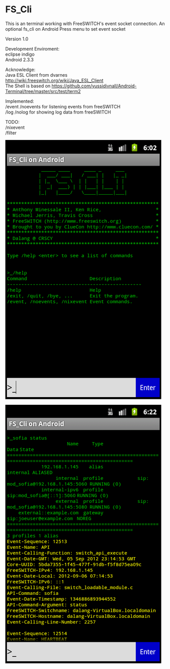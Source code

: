 FS_Cli
======

This is an terminal working with FreeSWITCH's event socket connection. An optional fs_cli on Android
Press menu to set event socket 

Version 1.0

Development Enviroment:<br/>
eclipse indigo<br/>
Android 2.3.3

Acknowledge:<br/>
Java ESL Client from dvarnes http://wiki.freeswitch.org/wiki/Java_ESL_Client<br/>
The Shell is based on https://github.com/yussidivnall/Android-Terminal/tree/master/src/test/term2

Implemented:<br/>
/event /noevents for listening events from freeSWITCH<br/>
/log /nolog for showing log data from freeSWITCH

TODO:<br/>
/nixevent<br/>
/filter


![first img](http://github.com/dalang/FS_Cli/raw/master/screenshot/00.png)


![second img](http://github.com/dalang/FS_Cli/raw/master/screenshot/01.png)
